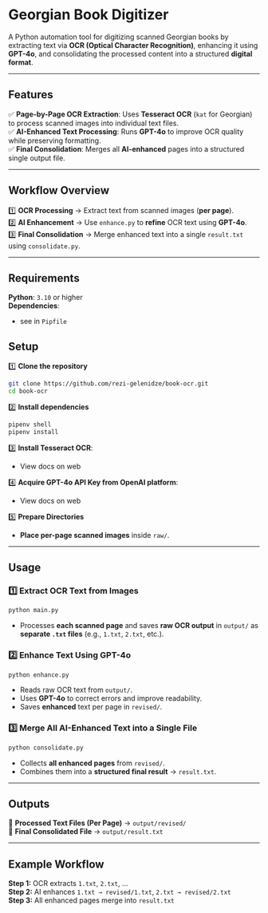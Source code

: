 # **Georgian Book Digitizer**

A Python automation tool for digitizing scanned Georgian books by extracting text via **OCR (Optical Character
Recognition)**, enhancing it using **GPT-4o**, and consolidating the processed content into a structured **digital
format**.

---

## **Features**

✅ **Page-by-Page OCR Extraction**: Uses **Tesseract OCR** (`kat` for Georgian) to process scanned images into individual
text files.  
✅ **AI-Enhanced Text Processing**: Runs **GPT-4o** to improve OCR quality while preserving formatting.  
✅ **Final Consolidation**: Merges all **AI-enhanced** pages into a structured single output file.

---

## **Workflow Overview**

1️⃣ **OCR Processing** → Extract text from scanned images (**per page**).  
2️⃣ **AI Enhancement** → Use `enhance.py` to **refine** OCR text using **GPT-4o**.  
3️⃣ **Final Consolidation** → Merge enhanced text into a single `result.txt` using `consolidate.py`.

---

## **Requirements**

**Python**: `3.10` or higher  
**Dependencies**:

- see in `Pipfile`

## **Setup**

1️⃣ **Clone the repository**

   ```bash
   git clone https://github.com/rezi-gelenidze/book-ocr.git
   cd book-ocr
   ```

2️⃣ **Install dependencies**

   ```bash
   pipenv shell
   pipenv install
   ```

️3️⃣ **Install Tesseract OCR**:

- View docs on web

️4️⃣ **Acquire GPT-4o API Key from OpenAI platform**:

- View docs on web


️5️⃣ **Prepare Directories**

- **Place per-page scanned images** inside `raw/`.

---

## **Usage**

### 1️⃣ **Extract OCR Text from Images**

```bash
python main.py
```

- Processes **each scanned page** and saves **raw OCR output** in `output/` as **separate `.txt` files** (e.g.,
  `1.txt`, `2.txt`, etc.).

### 2️⃣ **Enhance Text Using GPT-4o**

```bash
python enhance.py
```

- Reads raw OCR text from `output/`.
- Uses **GPT-4o** to correct errors and improve readability.
- Saves **enhanced** text per page in `revised/`.

### 3️⃣ **Merge All AI-Enhanced Text into a Single File**

```bash
python consolidate.py
```

- Collects **all enhanced pages** from `revised/`.
- Combines them into a **structured final result** → `result.txt`.

---

## **Outputs**

📂 **Processed Text Files (Per Page)** → `output/revised/`  
📄 **Final Consolidated File** → `output/result.txt`  

---

## **Example Workflow**

**Step 1:** OCR extracts `1.txt`, `2.txt`, ...  
**Step 2:** AI enhances `1.txt → revised/1.txt`, `2.txt → revised/2.txt`  
**Step 3:** All enhanced pages merge into `result.txt`  
